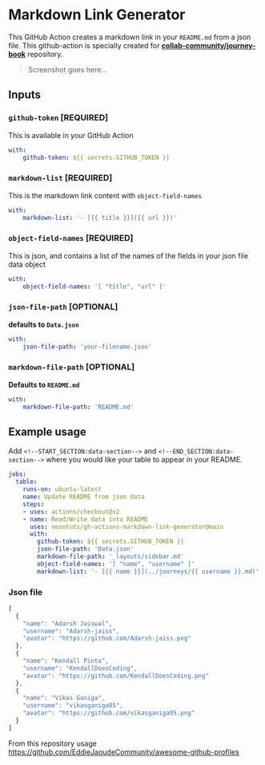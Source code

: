 # Markdown Link Generator

This GitHub Action creates a markdown link in your `README.md` from a json file. This github-action is specially created for **[collab-community/journey-book](https://github.com/collab-community/journey-book)** repository.

> Screenshot goes here...

## Inputs

### `github-token` [REQUIRED]

This is available in your GitHub Action

```yaml
with:
    github-token: ${{ secrets.GITHUB_TOKEN }}
```

### `markdown-list` [REQUIRED]

This is the markdown link content with `object-field-names`

```yaml
with:
    markdown-list: '- [{{ title }}]({{ url }})'
```

### `object-field-names` [REQUIRED]

This is json, and contains a list of the names of the fields in your json file data object

```yaml
with:
    object-field-names: '[ "title", "url" ]'
```

### `json-file-path` [OPTIONAL]

**defaults to `Data.json`**

```yaml
with:
    json-file-path: 'your-filename.json'
```

### `markdown-file-path` [OPTIONAL]

**Defaults to `README.md`**

```yaml
with:
    markdown-file-path: 'README.md'
```

## Example usage

Add `<!--START_SECTION:data-section-->` and `<!--END_SECTION:data-section-->` where you would like your table to appear in your README.

```yaml
jobs:
  table:
    runs-on: ubuntu-latest
    name: Update README from json data
    steps:
    - uses: actions/checkout@v2
    - name: Read/Write data into README
      uses: neontuts/gh-actions-markdown-link-generator@main
      with:
        github-token: ${{ secrets.GITHUB_TOKEN }}
        json-file-path: 'Data.json'
        markdown-file-path: '_layouts/sidebar.md'
        object-field-names: '[ "name", "username" ]'
        markdown-list: '- [{{ name }}](../journeys/{{ username }}.md)'
```

### Json file

```typescript
[
  {
    "name": "Adarsh Jaiswal",
    "username": "Adarsh-jaiss",
    "avatar": "https://github.com/Adarsh-jaiss.png"
  },
  {
    "name": "Kendall Pinto",
    "username": "KendallDoesCoding",
    "avatar": "https://github.com/KendallDoesCoding.png"
  },
  {
    "name": "Vikas Ganiga",
    "username": "vikasganiga05",
    "avatar": "https://github.com/vikasganiga05.png"
  }
]
```

From this repository usage <https://github.com/EddieJaoudeCommunity/awesome-github-profiles>

